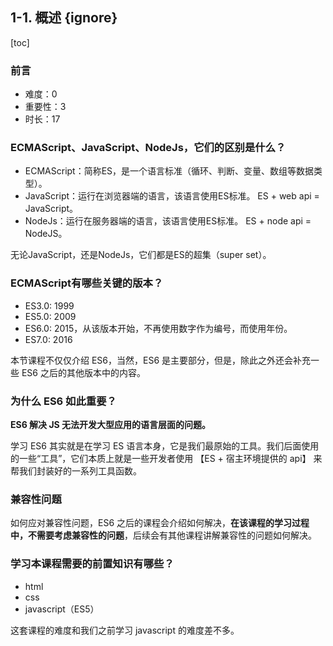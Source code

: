 ## 1-1. 概述 {ignore}

[toc]

### 前言

- 难度：0
- 重要性：3
- 时长：17

### ECMAScript、JavaScript、NodeJs，它们的区别是什么？

- ECMAScript：简称ES，是一个语言标准（循环、判断、变量、数组等数据类型）。
- JavaScript：运行在浏览器端的语言，该语言使用ES标准。 ES + web api = JavaScript。
- NodeJs：运行在服务器端的语言，该语言使用ES标准。 ES + node api = NodeJS。

无论JavaScript，还是NodeJs，它们都是ES的超集（super set）。

### ECMAScript有哪些关键的版本？

- ES3.0: 1999
- ES5.0: 2009
- ES6.0: 2015，从该版本开始，不再使用数字作为编号，而使用年份。
- ES7.0: 2016

本节课程不仅仅介绍 ES6，当然，ES6 是主要部分，但是，除此之外还会补充一些 ES6 之后的其他版本中的内容。

### 为什么 ES6 如此重要？

**ES6 解决 JS 无法开发大型应用的语言层面的问题。**

学习 ES6 其实就是在学习 ES 语言本身，它是我们最原始的工具。我们后面使用的一些“工具”，它们本质上就是一些开发者使用 【ES + 宿主环境提供的 api】 来帮我们封装好的一系列工具函数。

### 兼容性问题

如何应对兼容性问题，ES6 之后的课程会介绍如何解决，**在该课程的学习过程中，不需要考虑兼容性的问题**，后续会有其他课程讲解兼容性的问题如何解决。

### 学习本课程需要的前置知识有哪些？

- html
- css
- javascript（ES5）

这套课程的难度和我们之前学习 javascript 的难度差不多。